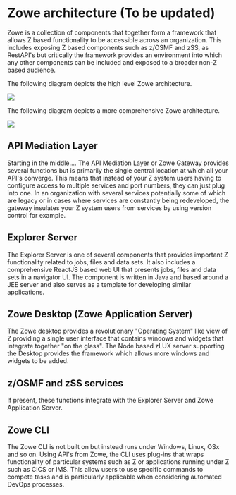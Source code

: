 # Zowe architecture (To be updated)

Zowe is a collection of components that together form a framework that allows Z based functionality to be accessible across an organization. This includes exposing Z based components such as z/OSMF and zSS, as RestAPI's but critically the framework provides an environment into which any other components can be included and exposed to a broader non-Z based audience.

The following diagram depicts the high level Zowe architecture.

![](../images/common/zowe-architecture-highlevel.png)

The following diagram depicts a more comprehensive Zowe architecture.

![](../images/common/zowe-architecture-comprehensive.gif)


## API Mediation Layer
Starting in the middle.... The API Mediation Layer or Zowe Gateway provides several functions but is primarily the single central location at which all your API's converge. This means that instead of your Z system users having to configure access to multiple services and port numbers, they can just plug into one. In an organization with several services potentially some of which are legacy or in cases where services are constantly being redeveloped, the gateway insulates your Z system users from services by using version control for example.

## Explorer Server
The Explorer Server is one of several components that provides important Z functionality related to jobs, files and data sets. It also includes a comprehensive ReactJS based web UI that presents jobs, files and data sets in a navigator UI. The component is written in Java and based around a JEE server and also serves as a template for developing similar applications.

## Zowe Desktop (Zowe Application Server)
The Zowe desktop provides a revolutionary "Operating System" like view of Z providing a single user interface that contains windows and widgets that integrate together "on the glass". The Node based zLUX server supporting the Desktop provides the framework which allows more windows and widgets to be added.

## z/OSMF and zSS services
If present, these functions integrate with the Explorer Server and Zowe Application Server.

## Zowe CLI
The Zowe CLI is not built on but instead runs under Windows, Linux, OSx and so on. Using API's from Zowe, the CLI uses plug-ins that wraps functionality of particular systems such as Z or applications running under Z such as CICS or IMS. This allow users to use specific commands to compete tasks and is particularly applicable when considering automated DevOps processes.

